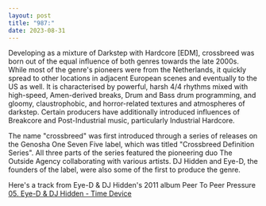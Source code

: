 ```yaml
---
layout: post
title: "987:"
date: 2023-08-31
---
```


Developing as a mixture of Darkstep with Hardcore \[EDM\], crossbreed was born out of the equal influence of both genres towards the late 2000s. While most of the genre's pioneers were from the Netherlands, it quickly spread to other locations in adjacent European scenes and eventually to the US as well. It is characterised by powerful, harsh 4/4 rhythms mixed with high-speed, Amen-derived breaks, Drum and Bass drum programming, and gloomy, claustrophobic, and horror-related textures and atmospheres of darkstep. Certain producers have additionally introduced influences of Breakcore and Post-Industrial music, particularly Industrial Hardcore.

The name "crossbreed" was first introduced through a series of releases on the Genosha One Seven Five label, which was titled "Crossbreed Definition Series". All three parts of the series featured the pioneering duo The Outside Agency collaborating with various artists. DJ Hidden and Eye-D, the founders of the label, were also some of the first to produce the genre.

Here's a track from Eye-D & DJ Hidden's 2011 album Peer To Peer Pressure  
[05\. Eye-D & DJ Hidden \- Time Device](https://youtu.be/ndlq5yyjKoo)

